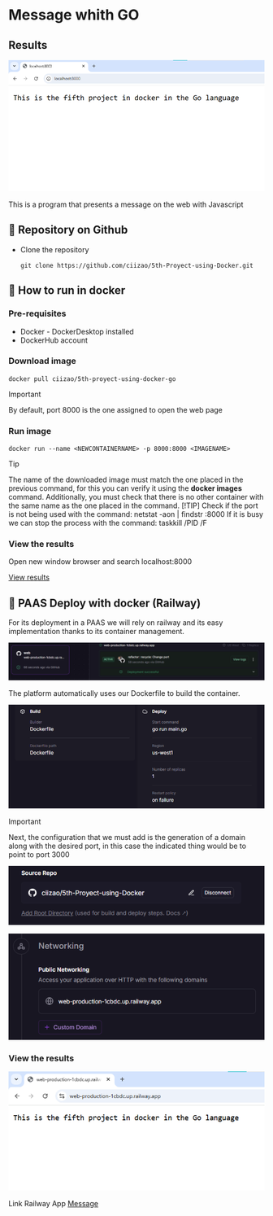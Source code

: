 # Message whith GO
## Results

<p align="center">
    <img src="./public/Images/Resultado.png" alt="Result ">
</p>

This is a program that presents a message on the web with Javascript

## :open_book: Repository on Github
* Clone the repository

    ```
    git clone https://github.com/ciizao/5th-Proyect-using-Docker.git
    ```

## :rocket: How to run in docker
### Pre-requisites
* Docker - DockerDesktop installed
* DockerHub account
### Download image
```
docker pull ciizao/5th-proyect-using-docker-go
```
> [!IMPORTANT]
> By default, port 8000 is the one assigned to open the web page
### Run image
```
docker run --name <NEWCONTAINERNAME> -p 8000:8000 <IMAGENAME>
```
> [!TIP]
> The name of the downloaded image must match the one placed in the previous command, for this you can verify it using the **docker images** command. Additionally, you must check that there is no other container with the same name as the one placed in the command.
> [!TIP]
> Check if the port is not being used with the command: netstat -aon | findstr :8000
> If it is busy we can stop the process with the command: taskkill /PID <PID> /F

### View the results
Open new window browser and search localhost:8000

[View results](#results)

## :light_rail: PAAS Deploy with docker (Railway)
For its deployment in a PAAS we will rely on railway and its easy implementation thanks to its container management. 

![Railway Service](./public/Images/Railway1.png "Service")

The platform automatically uses our Dockerfile to build the container.

![Build Container](./public/Images/Railway3.png "Build Configuration")

> [!IMPORTANT]
> Next, the configuration that we must add is the generation of a domain along with the desired port, in this case the indicated thing would be to point to port 3000

![Generate Domain](./public/Images/Railway4.png "Domain")

![Generate Domain](./public/Images/Railway2.png "Domain")

### View the results
![Result Railway](./public/Images/RailwayResult.png "Domain")


Link Railway App
[Message](https://web-production-1cbdc.up.railway.app "click for visit")